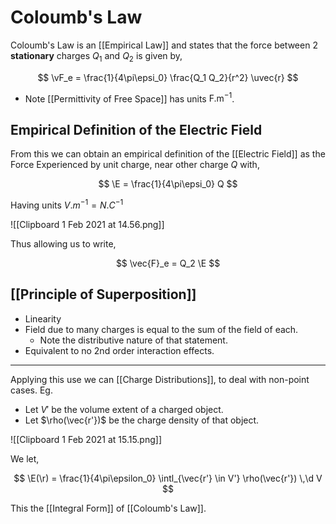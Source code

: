 # Coloumb's Law

Coloumb's Law is an [[Empirical Law]] and states that the force between 2 **stationary** charges $Q_1$ and $Q_2$ is given by,

$$
\vF_e = \frac{1}{4\pi\epsi_0} \frac{Q_1 Q_2}{r^2} \uvec{r}
$$

- Note [[Permittivity of Free Space]] has units $\mathrm{F. m^{-1}}$.

## Empirical Definition of the Electric Field

From this we can obtain an empirical definition of the [[Electric Field]] as the Force Experienced by unit charge, near other charge $Q$ with,

$$
\E = \frac{1}{4\pi\epsi_0} Q
$$

Having units $\unit{V. m^{-1}} = \unit{N. C^{-1}}$

![[Clipboard 1 Feb 2021 at 14.56.png]]

Thus allowing us to write,

$$
\vec{F}_e = Q_2 \E
$$

## [[Principle of Superposition]]
- Linearity
- Field due to many charges is equal to the sum of the field of each.
	- Note the distributive nature of that statement.
- Equivalent to no 2nd order interaction effects.

----

Applying this use we can [[Charge Distributions]], to deal with non-point cases. Eg.

- Let $V'$ be the volume extent of a charged object.
- Let $\rho(\vec{r'})$ be the charge density of that object. 

![[Clipboard 1 Feb 2021 at 15.15.png]]

We let,

$$
\E(\r) = \frac{1}{4\pi\epsilon_0}
\intl_{\vec{r'} \in V'} \rho(\vec{r'}) \,\d V
$$

This the [[Integral Form]] of [[Coloumb's Law]].
